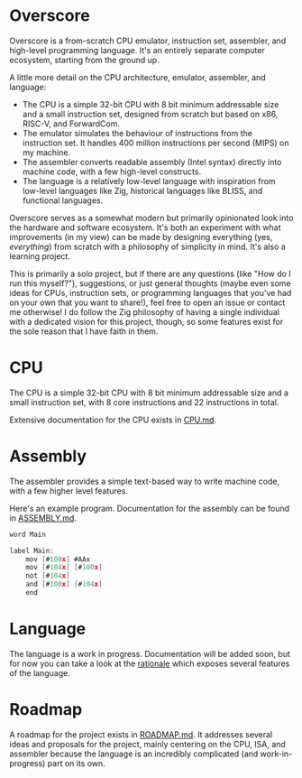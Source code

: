 # Overscore

Overscore is a from-scratch CPU emulator, instruction set, assembler, and
high-level programming language. It's an entirely separate computer ecosystem,
starting from the ground up.

A little more detail on the CPU architecture, emulator, assembler, and language:
- The CPU is a simple 32-bit CPU with 8 bit minimum addressable size and a small instruction set, designed from scratch but based on x86, RISC-V, and ForwardCom.
- The emulator simulates the behaviour of instructions from the instruction set. It handles 400 million instructions per second (MIPS) on my machine.
- The assembler converts readable assembly (Intel syntax) directly into machine code, with a few high-level constructs.
- The language is a relatively low-level language with inspiration from low-level languages like Zig, historical languages like BLISS, and functional languages.

Overscore serves as a somewhat modern but primarily opinionated look into the
hardware and software ecosystem. It's both an experiment with what improvements
(in my view) can be made by designing everything (yes, *everything*) from
scratch with a philosophy of simplicity in mind. It's also a learning project.

This is primarily a solo project, but if there are any questions (like "How do I
run this myself?"), suggestions, or just general thoughts (maybe even some ideas
for CPUs, instruction sets, or programming languages that you've had on your own
that you want to share!), feel free to open an issue or contact me otherwise! I
do follow the Zig philosophy of having a single individual with a dedicated
vision for this project, though, so some features exist for the sole reason that
I have faith in them.

# CPU

The CPU is a simple 32-bit CPU with 8 bit minimum addressable size and a small
instruction set, with 8 core instructions and 22 instructions in total.

Extensive documentation for the CPU exists in [CPU.md](CPU.md).

# Assembly

The assembler provides a simple text-based way to write machine code, with a few
higher level features.

Here's an example program. Documentation for the assembly can be found in
[ASSEMBLY.md](ASSEMBLY.md).
```c
word Main

label Main:
    mov [#100x] #AAx
    mov [#104x] [#100x]
    not [#104x]
    and [#100x] [#104x]
    end
```

# Language

The language is a work in progress. Documentation will be added soon, but for
now you can take a look at the [rationale](https://gist.github.com/GoldenStack/09cb66ec29ff80e0aebda528d2cdb2e4)
which exposes several features of the language.

# Roadmap

A roadmap for the project exists in [ROADMAP.md](ROADMAP.md). It addresses
several ideas and proposals for the project, mainly centering on the CPU, ISA,
and assembler because the language is an incredibly complicated (and
work-in-progress) part on its own.
